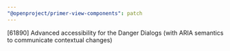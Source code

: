 ```yaml
---
"@openproject/primer-view-components": patch
---
```


[61890] Advanced accessibility for the Danger Dialogs (with ARIA semantics to communicate contextual changes)
